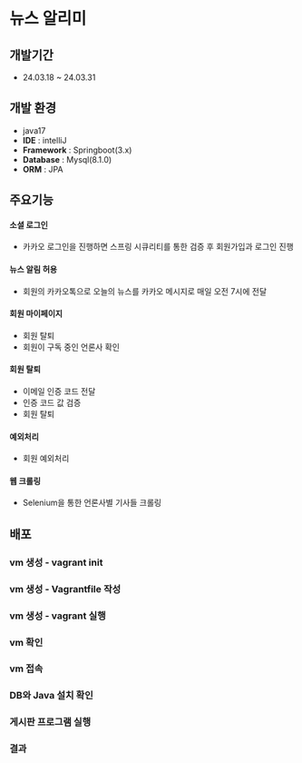 # 뉴스 알리미
## 개발기간 
- 24.03.18 ~ 24.03.31


## 개발 환경
- java17
- **IDE** : intelliJ
- **Framework** : Springboot(3.x)
- **Database** : Mysql(8.1.0)
- **ORM** : JPA


## 주요기능
#### 소셜 로그인
- 카카오 로그인을 진행하면 스프링 시큐리티를 통한 검증 후 회원가입과 로그인 진행

#### 뉴스 알림 허용
- 회원의 카카오톡으로 오늘의 뉴스를 카카오 메시지로 매일 오전 7시에 전달

#### 회원 마이페이지
- 회원 탈퇴
- 회원이 구독 중인 언론사 확인

#### 회원 탈퇴
- 이메일 인증 코드 전달
- 인증 코드 값 검증
- 회원 탈퇴

#### 예외처리
- 회원 예외처리

#### 웹 크롤링
- Selenium을 통한 언론사별 기사들 크롤링


## 배포
### vm 생성 - vagrant init


### vm 생성 - Vagrantfile 작성


### vm 생성 - vagrant 실행


### vm 확인


### vm 접속


### DB와 Java 설치 확인


### 게시판 프로그램 실행


### 결과

